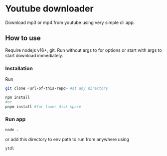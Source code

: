 # Youtube downloader

Download mp3 or mp4 from youtube using very simple cli app.

## How to use

Require nodejs v16+, git.
Run without args to for options or start with args to start download immediately.  

### Installation

Run
```sh
git clone <url-of-this-repo> #at any directory

npm install 
#or 
pnpm install #for lower disk space
```


### Run app

```sh
node .
```
or add this directory to env path to run from anywhere using 
```sh
ytdl
```
